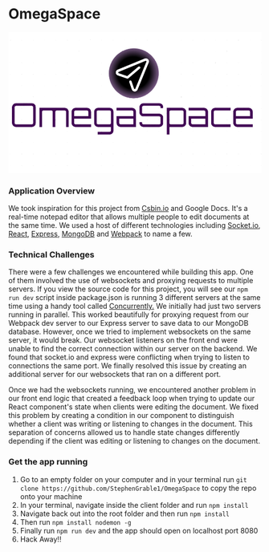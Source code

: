 <h1>OmegaSpace</h1>

<img src="./assets/OmegaSpace.png"/>

<h3>Application Overview</h3>
<p>We took inspiration for this project from <a href="csbin.io">Csbin.io</a> and Google Docs. It's a real-time
notepad editor that allows multiple people to edit documents 
at the same time. We used a host of different technologies including 
<a href="https://socket.io/">Socket.io</a>, <a href="https://reactjs.org/">React</a>, <a href="https://expressjs.com/en/api.html">Express</a>, <a href="https://www.mongodb.com/">MongoDB</a> and <a href="https://webpack.js.org/">Webpack</a> to name a few.</p>

<h3>Technical Challenges</h3>
<p>There were a few challenges we encountered while building this app.
One of them involved the use of websockets and proxying requests to 
multiple servers. If you view the source code for this project, you will see our <code>npm run dev</code> script inside package.json is running 3 different servers at the same time 
using a handy tool called <a href="https://www.npmjs.com/package/concurrently">Concurrently.</a> We initially had just two servers running in parallel. This worked beautifully for proxying request from our Webpack dev server to 
our Express server to save data to our MongoDB database. However, once we 
tried to implement websockets on the same server, it would break. 
Our websocket listeners on the front end were unable to find the correct connection within our server on the backend. We found that socket.io and express were conflicting when trying to listen to connections the same port. We finally resolved this issue by creating an additional server 
for our websockets that ran on a different port. 
</p>

<p>Once we had the websockets
running, we encountered another problem in our front end logic that 
created a feedback loop when trying to update our React component's state when clients were editing the document. We fixed this problem by creating a condition in our component to distinguish whether a client was writing or listening to changes in the document. This separation of concerns allowed us to handle state changes differently depending if the client
was editing or listening to changes on the document.
 </p>

<h3>Get the app running</h3>
<ol>

<li>Go to an empty folder on your computer and in your terminal run <code>git clone https://github.com/StephenGrable1/OmegaSpace</code> to copy the repo onto your machine</li>

<li>In your terminal, navigate inside the client folder and run <code>npm install</code></li>

<li>Navigate back out into the root folder and then run <code>npm install</code></li>

<li>Then run <code>npm install nodemon -g</code></li>

<li>Finally run <code>npm run dev</code> and the app should open on localhost port 8080</li>

<li>Hack Away!!</li>
</ol>